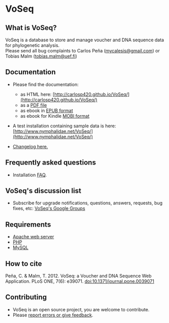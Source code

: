 VoSeq
=====


What is VoSeq?
-------------
VoSeq is a database to store and manage voucher and DNA sequence data for phylogenetic analysis.  
Please send all bug complaints to Carlos Peña (mycalesis@gmail.com) or Tobias Malm (tobias.malm@uef.fi) 

Documentation
-------------
* Please find the documentation:
    * as HTML here: [http://carlosp420.github.io/VoSeq/](http://carlosp420.github.io/VoSeq/)
    * as a [PDF file](http://carlosp420.github.io/VoSeq/doc/VoSeq_documentation.pdf)
    * as ebook in [EPUB format](http://carlosp420.github.io/VoSeq/doc/VoSeq_documentation.epub)
    * as ebook for Kindle [MOBI format](http://carlosp420.github.io/VoSeq/doc/VoSeq_documentation.mobi)

* A test installation containing sample data is here: [http://www.nymphalidae.net/VoSeq/](http://www.nymphalidae.net/VoSeq/)
* [Changelog here.](https://github.com/carlosp420/VoSeq/blob/master/changelog.md)

Frequently asked questions
--------------------------
* Installation [FAQ](http://carlosp420.github.io/VoSeq/#installation-faq).

VoSeq's discussion list
-----------------------
* Subscribe for upgrade notifications, questions, answers, requests, bug fixes, etc: [VoSeq's Google Groups](https://groups.google.com/d/forum/voseq-discussion-list)

Requirements
------------
* [Apache web server](http://httpd.apache.org/)
* [PHP](http://php.net/)
* [MySQL](http://www.mysql.com/)

How to cite
-----------
Peña, C. & Malm, T. 2012. VoSeq: a Voucher and DNA Sequence Web Application. PLoS ONE, 7(6): e39071. [doi:10.1371/journal.pone.0039071](http://dx.doi.org/10.1371/journal.pone.0039071)

Contributing
------------
* VoSeq is an open source project, you are welcome to contribute.
* Please [report errors or give feedback](https://github.com/carlosp420/VoSeq/issues).
